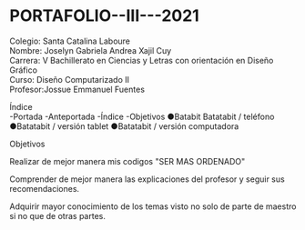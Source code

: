 # PORTAFOLIO--III---2021
Colegio: Santa Catalina Laboure  
Nombre: Joselyn Gabriela Andrea Xajil Cuy   
Carrera: V Bachillerato en Ciencias y Letras con orientación en Diseño Gráfico  
Curso: Diseño Computarizado II  
Profesor:Jossue Emmanuel Fuentes  

Índice  
-Portada 
-Anteportada 
-Índice 
-Objetivos 
      ●Batabit Batatabit / teléfono 
      ●Batatabit / versión tablet 
      ●Batatabit / versión computadora

Objetivos

Realizar de mejor manera mis codigos "SER MAS ORDENADO"

Comprender de mejor manera las explicaciones del profesor y seguir sus recomendaciones.

Adquirir mayor conocimiento de los temas visto no solo de parte de maestro si no que de otras partes.
